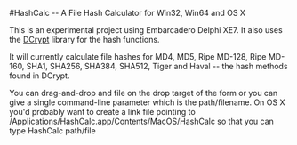 #HashCalc -- A File Hash Calculator for Win32, Win64 and OS X

This is an experimental project using Embarcadero Delphi XE7. It also uses the [DCrypt](https://bitbucket.org/wpostma/dcpcrypt2010) library for the hash functions.

It will currently calculate file hashes for MD4, MD5, Ripe MD-128, Ripe MD-160, SHA1, SHA256, SHA384, SHA512, Tiger and Haval -- the hash methods found in DCrypt.

You can drag-and-drop and file on the drop target of the form or you can give a single command-line parameter which is the path/filename. On OS X you'd probably want to create a link file pointing to /Applications/HashCalc.app/Contents/MacOS/HashCalc so that you can type HashCalc path/file
